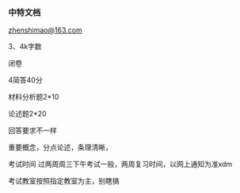 ### 中特文档

zhenshimao@163.com

3、4k字数

闭卷

4简答40分

材料分析题2*10

论述题2*20

回答要求不一样

重要概念，分点论述，条理清晰，

考试时间 过两周周三下午考试一般，两周复习时间，以网上通知为准xdm

考试教室按照指定教室为主，别瞎搞


